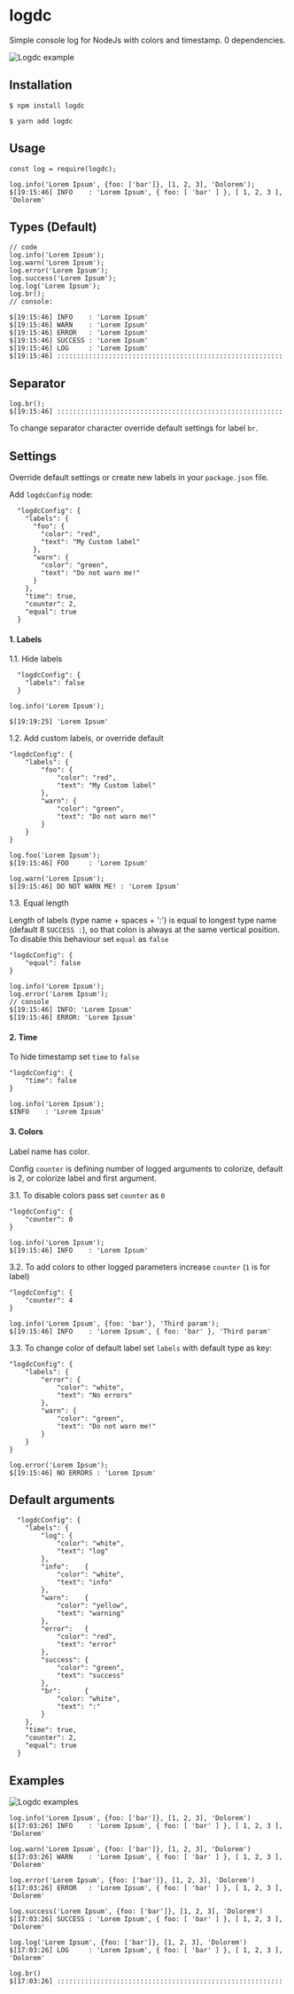 # logdc
Simple console log for NodeJs with colors and timestamp.
0 dependencies.

![Logdc example](/logdc-intro.png?raw=true "Examples")


## Installation

```
$ npm install logdc
```

```
$ yarn add logdc
```

## Usage

```
const log = require(logdc);

log.info('Lorem Ipsum', {foo: ['bar']}, [1, 2, 3], 'Dolorem');
$[19:15:46] INFO    : 'Lorem Ipsum', { foo: [ 'bar' ] }, [ 1, 2, 3 ], 'Dolorem'
```

## Types (Default)

```
// code
log.info('Lorem Ipsum');
log.warn('Lorem Ipsum');
log.error('Lorem Ipsum');
log.success('Lorem Ipsum');
log.log('Lorem Ipsum');
log.br();
// console:

$[19:15:46] INFO    : 'Lorem Ipsum'
$[19:15:46] WARN    : 'Lorem Ipsum'
$[19:15:46] ERROR   : 'Lorem Ipsum'
$[19:15:46] SUCCESS : 'Lorem Ipsum'
$[19:15:46] LOG     : 'Lorem Ipsum'
$[19:15:46] ::::::::::::::::::::::::::::::::::::::::::::::::::::::::: 
```

## Separator

```
log.br();
$[19:15:46] :::::::::::::::::::::::::::::::::::::::::::::::::::::::::
```

To change separator character override default settings for label `br`.

## Settings

Override default settings or create new labels in your `package.json` file.

Add `logdcConfig` node:

```
  "logdcConfig": {
    "labels": {
      "foo": {
        "color": "red",
        "text": "My Custom label"
      },
      "warn": {
        "color": "green",
        "text": "Do not warn me!"
      }
    },
    "time": true,
    "counter": 2,
    "equal": true
  }
```

#### 1. Labels

 1.1. Hide labels

```
  "logdcConfig": {
    "labels": false
  }
```

```
log.info('Lorem Ipsum');

$[19:19:25] 'Lorem Ipsum'

```

 1.2. Add custom labels, or override default
```
"logdcConfig": {
    "labels": {
        "foo": {
            "color": "red",
            "text": "My Custom label"
        },
        "warn": {
            "color": "green",
            "text": "Do not warn me!"
        }
    }
}
```
 
```
log.foo('Lorem Ipsum');
$[19:15:46] FOO     : 'Lorem Ipsum'

log.warn('Lorem Ipsum');
$[19:15:46] DO NOT WARN ME! : 'Lorem Ipsum'
```

 1.3. Equal length

Length of labels (type name + spaces + ':') is equal to longest type name (default 8 `SUCCESS :`),
so that colon is always at the same vertical position. To disable this behaviour set `equal` as `false`

```
"logdcConfig": {
    "equal": false
}
```

```
log.info('Lorem Ipsum');
log.error('Lorem Ipsum');
// console
$[19:15:46] INFO: 'Lorem Ipsum'
$[19:15:46] ERROR: 'Lorem Ipsum'
```

#### 2. Time

To hide timestamp set `time` to `false`

```
"logdcConfig": {
    "time": false
}
```

```
log.info('Lorem Ipsum');
$INFO    : 'Lorem Ipsum'
```

#### 3. Colors

Label name has color.

Config `counter` is defining number of logged arguments to colorize, default is 2, or colorize label and first argument.

 3.1. To disable colors pass set `counter` as `0`

```
"logdcConfig": {
    "counter": 0
}
```

```
log.info('Lorem Ipsum');
$[19:15:46] INFO    : 'Lorem Ipsum'
```

 3.2. To add colors to other logged parameters increase `counter` (`1` is for label)

```
"logdcConfig": {
    "counter": 4
}
```

```
log.info('Lorem Ipsum', {foo: 'bar'}, 'Third param');
$[19:15:46] INFO    : 'Lorem Ipsum', { foo: 'bar' }, 'Third param'
```

 3.3. To change color of default label set `labels` with default type as key:
 
 ```
 "logdcConfig": {
     "labels": {
         "error": {
             "color": "white",
             "text": "No errors"
         },
         "warn": {
             "color": "green",
             "text": "Do not warn me!"
         }
     }
 }
 ```

```
log.error('Lorem Ipsum');
$[19:15:46] NO ERRORS : 'Lorem Ipsum'
```

## Default arguments

```
  "logdcConfig": {
    "labels": {
        "log": {
            "color": "white",
            "text": "log"
        },
        "info":    {
            "color": "white",
            "text": "info"
        },
        "warn":    {
            "color": "yellow",
            "text": "warning"
        },
        "error":   {
            "color": "red",
            "text": "error"
        },
        "success": {
            "color": "green",
            "text": "success"
        },
        "br":      {
            "color: "white",
            "text": ":"
        }
    },
    "time": true,
    "counter": 2,
    "equal": true
  }
```

## Examples

![Logdc examples](/logdc.png?raw=true "Examples")

```
log.info('Lorem Ipsum', {foo: ['bar']}, [1, 2, 3], 'Dolorem')
$[17:03:26] INFO    : 'Lorem Ipsum', { foo: [ 'bar' ] }, [ 1, 2, 3 ], 'Dolorem'
```

```
log.warn('Lorem Ipsum', {foo: ['bar']}, [1, 2, 3], 'Dolorem')
$[17:03:26] WARN    : 'Lorem Ipsum', { foo: [ 'bar' ] }, [ 1, 2, 3 ], 'Dolorem'
```

```
log.error('Lorem Ipsum', {foo: ['bar']}, [1, 2, 3], 'Dolorem')
$[17:03:26] ERROR   : 'Lorem Ipsum', { foo: [ 'bar' ] }, [ 1, 2, 3 ], 'Dolorem'
```

```
log.success('Lorem Ipsum', {foo: ['bar']}, [1, 2, 3], 'Dolorem')
$[17:03:26] SUCCESS : 'Lorem Ipsum', { foo: [ 'bar' ] }, [ 1, 2, 3 ], 'Dolorem'
```

```
log.log('Lorem Ipsum', {foo: ['bar']}, [1, 2, 3], 'Dolorem')
$[17:03:26] LOG     : 'Lorem Ipsum', { foo: [ 'bar' ] }, [ 1, 2, 3 ], 'Dolorem'
```

```
log.br()
$[17:03:26] :::::::::::::::::::::::::::::::::::::::::::::::::::::::::
```
